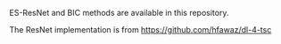 ES-ResNet and BIC methods are available in this repository.

The ResNet implementation is from https://github.com/hfawaz/dl-4-tsc
